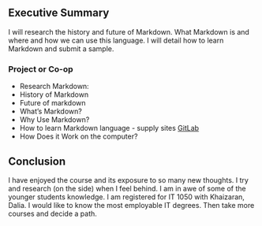 ## Executive Summary
I will research the history and future of Markdown.  What Markdown is and where and how we can use this language. I will detail how to learn Markdown and submit a sample.

### Project or Co-op
* Research Markdown: 
* History of Markdown
* Future of markdown
* What’s Markdown?
* Why Use Markdown?
* How to learn Markdown language - supply sites [GitLab](https://about.gitlab.com)
* How Does it Work on the computer?

## Conclusion
I have enjoyed the course and its exposure to so many new thoughts.  I try and research (on the side) when I feel behind. I am in awe of some of the younger students knowledge. I am registered for IT 1050 with Khaizaran, Dalia.  I would like to know the most employable IT degrees. Then take more courses and decide a path.





